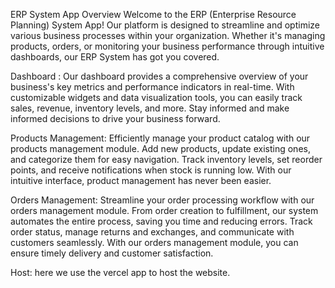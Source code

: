 

ERP System App
Overview
Welcome to the ERP (Enterprise Resource Planning) System App! Our platform is designed to streamline and optimize various business processes within your organization. Whether it's managing products, orders, or monitoring your business performance through intuitive dashboards, our ERP System has got you covered.

Dashboard :
Our dashboard provides a comprehensive overview of your business's key metrics and performance indicators in real-time. With customizable widgets and data visualization tools, you can easily track sales, revenue, inventory levels, and more. Stay informed and make informed decisions to drive your business forward.

Products Management:
Efficiently manage your product catalog with our products management module. Add new products, update existing ones, and categorize them for easy navigation. Track inventory levels, set reorder points, and receive notifications when stock is running low. With our intuitive interface, product management has never been easier.

Orders Management:
Streamline your order processing workflow with our orders management module. From order creation to fulfillment, our system automates the entire process, saving you time and reducing errors. Track order status, manage returns and exchanges, and communicate with customers seamlessly. With our orders management module, you can ensure timely delivery and customer satisfaction.

Host:
here we use the vercel app to host the website.
